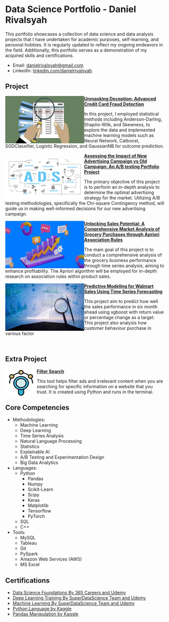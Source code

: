 # Data Science Portfolio - Daniel Rivalsyah
This portfolio showcases a collection of data science and data analysis projects that I have undertaken for academic purposes, self-learning, and personal hobbies. It is regularly updated to reflect my ongoing endeavors in the field. Additionally, this portfolio serves as a demonstration of my acquired skills and certifications.

- Email: danielrivalsyah@gmail.com
- LinkedIn: [linkedin.com/danielrivalsyah](https://www.linkedin.com/in/daniel-r-618682137/)

## Project
<img align="left" width="250" height="150" src='image/fraud.jpeg'> **[Unmasking Deception: Advanced Credit Card Fraud Detection](https://github.com/katasrofi/fraud_detection)**

In this project, I employed statistical methods including Anderson-Darling, Shapiro-Wilk, and Skewness, to explore the data and implemented machine learning models such as Neural Network, Catboost, SGDClassifier, Logistic Regression, and GaussianNB for outcome prediction.

<img align="left" width="250" height="150" src='image/ads.png'> **[Assessing the Impact of New Advertising Campaign vs Old Campaign: An A/B testing Portfolio Project](https://github.com/katasrofi/a-b_testing/blob/main/README.md#assessing-the-impact-of-new-advertising-campaign-vs-old-campaign-an-ab-testing-portfolio-project)**

The primary objective of this project is to perform an in-depth analysis to determine the optimal advertising strategy for the market. Utilizing A/B testing methodologies, specifically the Chi-square Contingency method, will guide us in making well-informed decisions for our new advertising campaign.

<img align="left" width="250" height="150" src='image/salesGrowth.png'> **[Unlocking Sales Potential: A Comprehensive Market Analysis of Grocery Purchases through Apriori Association Rules](https://github.com/katasrofi/market_analysis)**

The main goal of this project is to conduct a comprehensive analysis of the grocery business performance through time series analysis, aiming to enhance profitability. The Apriori algorithm will be employed for in-depth research on association rules within product sales.

<img align="left" width="250" height="150" src='image/predict.jpg'> **[Predictive Modeling for Walmart Sales Using Time Series Forecasting](https://github.com/katasrofi/sales_performance)**

This project aim to predict how well the sales performance in six month ahead using xgboost with return value or percentage change as a target. This project also analysis how customer behaviour purchase in various factor

<br>

## Extra Project
<img align="left" width="100" height="90" src='image/filter.jpg'> **[Filter Search](https://github.com/katasrofi/auto_filter_search)** 

This tool helps filter ads and irrelevant content when you are searching for specific information on a website that you trust. It is created using Python and runs in the terminal.
<br>

## Core Competencies
- Methodologies:
   - Machine Learning
   - Deep Learning
   - Time Series Analysis
   - Natural Language Processing
   - Statistics
   - Explainable AI
   - A/B Testing and Experimentation Design
   - Big Data Analytics
- Languages:
    - Python
       - Pandas
       - Numpy
       - Scikit-Learn
       - Scipy
       - Keras
       - Matplotlib
       - Tensorflow
       - PyTorch
    - SQL
    - C++
- Tools:
   - MySQL
   - Tableau
   - Git
   - PySpark
   - Amazon Web Services (AWS)
   - MS Excel
## Certifications
- [Data Science Foundations By 365 Careers and Udemy](Certificates/365_bootcamp.pdf)
- [Deep Learning Training By SuperDataScience Team and Udemy](Certificates/deepLearning.pdf)
- [Machine Learning By SuperDataScience Team and Udemy](Certificates/ML-Certificate.jpeg)
- [Python Language by Kaggle](Certificates/Python.png)
- [Pandas Manipulation by Kaggle](Certificates/Pandas.png)


